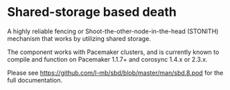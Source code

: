 # Shared-storage based death #


A highly reliable fencing or Shoot-the-other-node-in-the-head (STONITH) mechanism that works by utilizing shared storage.

The component works with Pacemaker clusters, and is currently known to
compile and function on Pacemaker 1.1.7+ and corosync 1.4.x or 2.3.x.

Please see https://github.com/l-mb/sbd/blob/master/man/sbd.8.pod for the full documentation.

